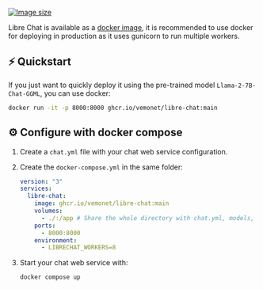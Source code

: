 [![Image size](https://ghcr-badge.egpl.dev/vemonet/libre-chat/size)](https://github.com/vemonet/libre-chat/pkgs/container/libre-chat)

Libre Chat is available as a [docker image](https://github.com/vemonet/libre-chat/pkgs/container/libre-chat), it is recommended to use docker for deploying in production as it uses gunicorn to run multiple workers.

## ⚡ Quickstart

If you just want to quickly deploy it using the pre-trained model `Llama-2-7B-Chat-GGML`, you can use docker:

```bash
docker run -it -p 8000:8000 ghcr.io/vemonet/libre-chat:main
```

## ⚙️ Configure with docker compose

1. Create a `chat.yml` file with your chat web service configuration.
2. Create the `docker-compose.yml` in the same folder:

    ```yaml title="docker-compose.yml"
    version: "3"
    services:
      libre-chat:
        image: ghcr.io/vemonet/libre-chat:main
        volumes:
          - ./:/app # Share the whole directory with chat.yml, models, vectorstore
        ports:
          - 8000:8000
        environment:
          - LIBRECHAT_WORKERS=8
    ```

3. Start your chat web service with:

    ```bash
    docker compose up
    ```
